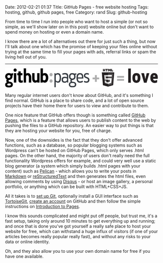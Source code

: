 Date: 2012-02-21 01:37
Title: GitHub Pages - free website hosting
Tags: hosting, github, github pages, free
Category: rand
Slug: github-hosting

From time to time I run into people who want to host a simple (or not so simple, as we'll show later on in this post) website online but don't want to spend money on hosting or even a domain name.

I know there are a lot of alternatives out there for just such a thing, but now I'll talk about one which has the promise of keeping your files online without trying at the same time to fill your pages with ads, referral links or spam the living hell out of you.

***

![GitHub + html = love](/images/github_pages_hosting.png)

Many regular internet users don't know about GitHub, and it's something I find normal. GitHub is a place to share code, and a lot of open source projects have their home there for users to view and contribute to them.

One nice feature that GitHub offers though is something called [GitHub Pages](http://pages.github.com/), which is a feature that allows users to publish content to the web by pushing the files to a GitHub repository. An easier way to put things is that they are hosting your website for you, free of charge.

Now, one of the downsides is the fact that they don't offer advanced functions, such as a database, so popular blogging systems such as Wordpress can't be hosted on GitHub Pages, which only serves .html pages. On the other hand, the majority of users don't really need the full functionality Wordpress offers for example, and could very well use a static blog generator (a system which simply builds .html pages with your content) such as [Pelican](http://readthedocs.org/docs/pelican/en/2.7.2/) - which allows you to write your posts in [Markdown](http://daringfireball.net/projects/markdown/) or [reStructuredText](http://docutils.sourceforge.net/rst.html) and then generates the html files, even allowing comments by using [Disqus](http://disqus.com) - or host an image gallery, a personal portfolio, or anything which can be built with HTML+CSS+JS.

All it takes is to [set up Git](http://help.github.com/win-set-up-git/), optionally install a GUI interface such as [TortoiseGit](http://code.google.com/p/tortoisegit/),  [create an account](https://github.com/signup/free) on GitHub and then follow the simple instructions on [Introduction to Pages](http://pages.github.com/).

I know this sounds complicated and might put off people, but trust me, it's a fast setup, taking only around 10 minutes to get everything up and running; and once that is done you've got yourself a really safe place to host your website for free, which can withstand a huge influx of visitors (if one of your articles becomes really popular really fast), and without any risks to your data or online identity.

Oh, and they also allow you to use your own domain name for free if you have one available.